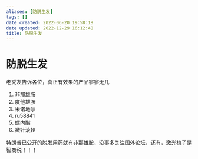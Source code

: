 ```yaml
---
aliases: [防脱生发]
tags: []
date created: 2022-06-20 19:58:18
date updated: 2022-12-29 16:12:48
title: 防脱生发
---
```


# 防脱生发

老秃友告诉各位，真正有效果的产品寥寥无几

1. 非那雄胺
2. 度他雄胺
3. 米诺地尔
4. ru58841
5. 螺内酯
6. 微针滚轮

特朗普已公开的脱发用药就有非那雄胺，没事多关注国外论坛，还有，激光梳子是智商税！！！
